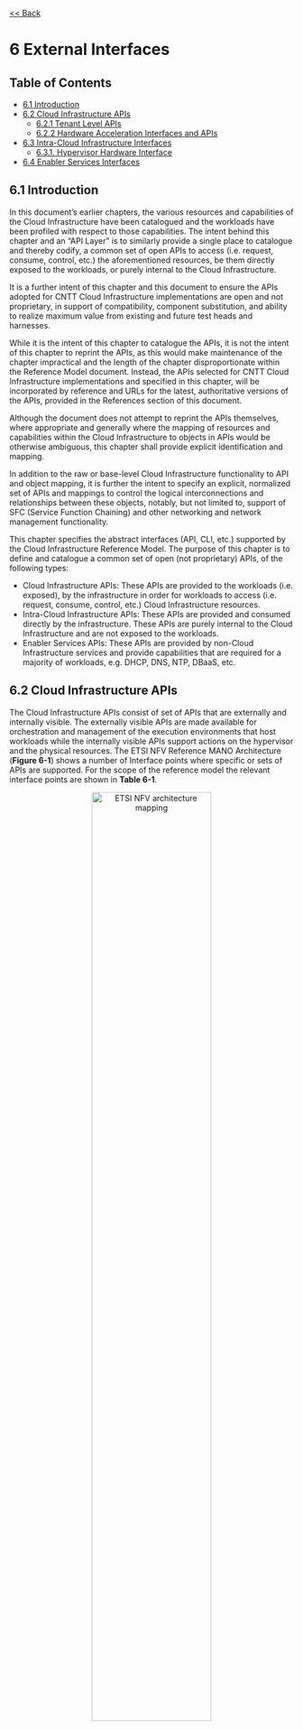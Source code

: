 [<< Back](../../ref_model)
# 6 External Interfaces

## Table of Contents
* [6.1 Introduction](#6.1)
* [6.2 Cloud Infrastructure APIs](#6.2)
  * [6.2.1 Tenant Level APIs](#6.2.1)
  * [6.2.2 Hardware Acceleration Interfaces and APIs](#6.2.2)
* [6.3 Intra-Cloud Infrastructure Interfaces](#6.3)
  * [6.3.1. Hypervisor Hardware Interface](#6.3.1)
* [6.4 Enabler Services Interfaces](#6.4)


<a name="6.1"></a>
## 6.1 Introduction
In this document’s earlier chapters, the various resources and capabilities of the Cloud Infrastructure have been catalogued and the workloads have been profiled with respect to those capabilities. The intent behind this chapter and an “API Layer” is to similarly provide a single place to catalogue and thereby codify, a common set of open APIs to access (i.e. request, consume, control, etc.) the aforementioned resources, be them directly exposed to the workloads, or purely internal to the Cloud Infrastructure.

It is a further intent of this chapter and this document to ensure the APIs adopted for CNTT Cloud Infrastructure implementations are open and not proprietary, in support of compatibility, component substitution, and ability to realize maximum value from existing and future test heads and harnesses.

While it is the intent of this chapter to catalogue the APIs, it is not the intent of this chapter to reprint the APIs, as this would make maintenance of the chapter impractical and the length of the chapter disproportionate within the Reference Model document. Instead, the APIs selected for CNTT Cloud Infrastructure implementations and specified in this chapter, will be incorporated by reference and URLs for the latest, authoritative versions of the APIs, provided in the References section of this document.

Although the document does not attempt to reprint the APIs themselves, where appropriate and generally where the mapping of resources and capabilities within the Cloud Infrastructure to objects in APIs would be otherwise ambiguous, this chapter shall provide explicit identification and mapping.

In addition to the raw or base-level Cloud Infrastructure functionality to API and object mapping, it is further the intent to specify an explicit, normalized set of APIs and mappings to control the logical interconnections and relationships between these objects, notably, but not limited to, support of SFC (Service Function Chaining) and other networking and network management functionality.

This chapter specifies the abstract interfaces (API, CLI, etc.) supported by the Cloud Infrastructure Reference Model. The purpose of this chapter is to define and catalogue a common set of open (not proprietary) APIs, of the following types:

- Cloud Infrastructure APIs: These APIs are provided to the workloads (i.e. exposed), by the infrastructure in order for workloads to access (i.e. request, consume, control, etc.) Cloud Infrastructure resources.
- Intra-Cloud Infrastructure APIs: These APIs are provided and consumed directly by the infrastructure. These APIs are purely internal to the Cloud Infrastructure and are not exposed to the workloads.
- Enabler Services APIs: These APIs are provided by non-Cloud Infrastructure services and provide capabilities that are required for a majority of workloads, e.g. DHCP, DNS, NTP, DBaaS, etc.

<a name="6.2"></a>
## 6.2 Cloud Infrastructure APIs
The Cloud Infrastructure APIs consist of set of APIs that are externally and internally visible. The externally visible APIs are made available for orchestration and management of the execution environments that host workloads while the internally visible APIs support actions on the hypervisor and the physical resources. The ETSI NFV Reference MANO Architecture (**Figure 6-1**) shows a number of Interface points where specific or sets of APIs are supported. For the scope of the reference model the relevant interface points are shown in **Table 6-1**.

<p align="center"><img src="../figures/ch09-etsi-nfv-architecture-mapping.png" alt="ETSI NFV architecture mapping" title="ETSI NFV architecture mapping" width="65%"/></p>
<p align="center"><b>Figure 6-1:</b> ETSI NFV architecture mapping</p>

| Interface Point | Cloud Infrastructure Exposure | Interface Between                     | Description                                                                                                                                                                                                                                                                                                     |
|-----------------|---------------|---------------------------------------|-----------------------------------------------------------------------------------------------------------------------------------------------------------------------------------------------------------------------------------------------------------------------------------------------------------------|
| Vi-Ha           | Internal NFVI | Software Layer and Hardware Resources | 1. Discover/collect resources and their configuration information <br>2. Create execution environment (e.g., VM) for workloads (VNF)                                                                                                                                                                            |
| Vn-Nf           | External      | NFVI and VM (VNF)                     | Here VNF represents the execution environment. The interface is used to specify interactions between the VNF and abstract NFVI accelerators. The interfaces can be used to discover, configure, and manage these acceleartors and for the VNF to register/deregister for receiving accelerator events and data. |
| NF-Vi           | External      | NFVI and VIM                          | 1. Discover/collect physical/virtual resources and their configuration information<br>2. Manage (create, resize, (un) suspend, reboot, etc.) physical/virtualised resources<br>3. Physical/Virtual resources configuration changes<br>4. Physical/Virtual resource configuration.                               |
| Or-Vi           | External      | VNF Orchestrator and VIM              | See below                                                                                                                                                                                                                                                                                                       |
| Vi-Vfm         | External      | VNF Manager and VIM                   | See below                                                                                                                                                                                                                                                                                                       |

<p align="center"><b>Table 6-1:</b> NFVI and VIM Interfaces with Other System Components in the ETSI NFV architecture</p>

The Or-Vi and Vi-VNfm are both specifying interfaces provided by the VIM and therefore are related. The Or-Vi reference point is used for exchanges between NFV Orchestrator and VIM, and supports the following interfaces; virtualised resources refers to virtualised compute, storage, and network resources:

- Software Image Management
- Virtualised Resources Information Management
- Virtualised Resources Capacity Management (only VNF Orchestrator and VIM (Or-Vi))
- Virtualised Resources Management
- Virtualised Resources Change Management
- Virtualised Resources Reservation Management
- Virtualised Resources Quota Management
- Virtualised Resources Performance Management
- Virtualised Resources Fault Management
- Policy Management
- Network Forwarding Path (NFP) Management (only VNF Orchestrator and VIM (Or-Vi))

<a name="6.2.1"></a>
### 6.2.1 Tenant Level APIs

In the abstraction model of the Cloud Infrastructure (**Chapter 3**) a conceptual model of a Tenant (**Figure 3-2**) represents the slice of a cloud zone dedicated to a workload. This slice, the Tenant, is composed of virtual resources being utilized by workloads within that Tenant. The Tenant has an assigned quota of virtual resources, a set of users can perform operations as per their assigned roles, and the Tenant exists within a Cloud Zone. The APIs will specify the allowed operations on the Tenant including its component virtual resources and the different APIs can only be executed by users with the appropriate roles. For example, a Tenant may only be allowed to be created and deleted by Cloud Zone administrators while virtual compute resources could be allowed to be created and deleted by Tenant administrators.

For a workload to be created in a Tenant also requires APIs for the management (creation, deletion, and operation) of the Tenant, software flavours (Chapter 5), Operating System and workload images (“Images”), Identity and Authorization (“Identity”), virtual resources, security, and the workload application (“stack”).

A virtual compute resource is created as per the flavour template (specifies the compute, memory, and local storage capacity) and is launched using an image with access and security credentials; once launched, it is referred to as a virtual compute instance or just “Instance”). Instances can be launched by specifying the compute, memory, and local storage capacity parameters instead of an existing flavour; reference to flavours covers the situation where the capacity parameters are specified. IP addresses and storage volumes can be attached to a running Instance.

| Resource        | Create | List | Attach | Detach | Delete | Notes                                                                                                       |
|-----------------|--------|------|--------|--------|--------|-------------------------------------------------------------------------------------------------------------|
| Flavour         | +      | +    |        |        | +      |                                                                                                             |
| Image           | +      | +    |        |        | +      | Create/delete by appropriate administrators                                                                 |
| Key pairs       | +      | +    |        |        | +      |                                                                                                             |
| Privileges      |        |      |        |        |        | Created and managed by Cloud Service Provider(CSP)  administrators                                          |
| Role            | +      | +    |        |        | +      | Create/delete by authorized administrators where roles are assigned privileges and mapped to users in scope |
| Security Groups | +      | +    |        |        | +      | Create and delete only by VDC administrators                                                                |
| Stack           | +      | +    |        |        | +      | Create/delete by VDC users with appropriate role                                                            |
| Virtual Storage | +      | +    | +      | +      | +      | Create/delete by VDC users with appropriate role                                                            |
| User            | +      | +    |        | +      | +      | Create/delete only by VDC administrators                                                                    |
| Tenant          | +      | +    |        | +      | +      | Create/delete only by Cloud Zone administrators                                                             |
| Virtual compute | +      | +    |        | +      | +      | Create/delete by VDC users with appropriate role.  Additional operations would include suspend/unsuspend    |
| Virtual network | +      | +    | +      | +      | +      | Create/delete by VDC users with appropriate role                                                            |

<p align="center"><b>Table 6-2:</b> API types for a minimal set of resources.</p>

**Table 6-2** specifies a minimal set of operations for a minimal set of resources that are needed to orchestrate workloads. The actual APIs for the listed operations will be specified in the Reference Architectures; each listed operation could have a number of associated APIs with a different set of parameters. For example, create virtual resource using an image or a device.

<a name="6.2.2"></a>
### 6.2.2 Hardware Acceleration Interfaces

**Acceleration Interface Specifications**
ETSI GS NFV-IFA 002 [7] defines a technology and implementation independent virtual accelerator, the accelerator interface requirements and specifications that would allow a workload to leverage a Virtual Accelerator. The virtual accelerator is modelled on extensible para-virtualised devices (EDP). ETSI GS NFV-IFA 002 [7] specifies the architectural model in Chapter 4 and the abstract interfaces for management, configuration, monitoring, and Data exchange in Chapter 7.

ETSI NFV-IFA 019 3.1.1 [8] has defined a set of technology independent interfaces for acceleration resource life cycle management. These operations allow: allocation, release, and querying of acceleration resource, get and reset statistics, subscribe/unsubscribe (terminate) to fault notifications, notify (only used by NFVI), and get alarm information.

These acceleration interfaces are summarized here in Table 6.3 only for convenience.

<table>
<tr><th>  Request </th> <th> Response </th> <th> From, To </th> <th> Type </th> <th>  Parameter  </th> <th> Description </th></tr>
<tr><td rowspan="3"> InitAccRequest </td><td rowspan="3"> InitAccResponse </td><td rowspan="3"> VNF → NFVI </td> <td>  Input </td> <td>  accFilter </td> <td>  the accelartor sub-system(s) to initialize and retrieve their capabilities. </td></tr>
<tr><td> Filter </td><td> accAttributeSelector </td><td> attribute names of accelerator capabilities  </td></tr>
<tr><td> Output </td><td> accCapabilities </td><td> acceleration sub-system capabilities  </td></tr>
<tr><td rowspan="2">  RegisterForAccEventRequest </td><td rowspan="2"> RegisterForAccEventResponse </td><td rowspan="2"> VNF → NFVI </td><td> Input </td><td> accEvent </td><td> event the VNF is interested in  </td></tr>
<tr><td> Input </td><td> vnfEventHandlerId </td><td> the handler for NFVI to use when notifying the VNF of the event  </td></tr>
<tr><td rowspan="2">  AccEventNotificationRequest </td><td rowspan="2"> AccEventNotificationResponse </td><td rowspan="2"> NFVI → VNF </td><td> Input </td><td> vnfEventHandlerId </td><td> Handler used by VNF registering for this event  </td></tr>
<tr><td> Input </td><td> accEventMetaData </td><td>   </td></tr>
<tr><td>  DeRegisterForAccEventRequest </td><td> DeRegisterForAccEventResponse </td><td> VNF → NFVI </td><td> Input </td><td> accEvent </td><td> Event VNF is deregistering from  </td><td> 
<tr><td>  ReleaseAccRequest </td><td> ReleaseAccResponse </td><td> VNF → NFVI </td><td>  </td><td>  </td><td>   </td></tr>
<tr><td rowspan="2">  ModifyAccConfigurationRequest </td><td rowspan="2"> ModifyAccConfigurationResponse </td><td rowspan="2"> VNF → NFVI </td><td> Input </td><td> accConfigurationData </td><td> Config data for accelerator  </td></tr>
<tr><td> Input </td><td> accSubSysConfigurationData </td><td> Config data for accelerator sub-system  </td></tr>
<tr><td  rowspan="3">  GetAccConfigsRequest </td><td rowspan="3"> GetAccConfigsResponse </td><td rowspan="3"> VNF → NFVI </td><td> Input </td><td> accFilter </td><td> Filter for subsystems from which config data requested  </td></tr>
<tr><td> Input </td><td> accConfigSelector </td><td> attributes of config types  </td></tr>
<tr><td> Output </td><td> accComfigs </td><td> Config info (only for the specified attributes) for specified subsystems  </td></tr>
<tr><td rowspan="2">  ResetAccConfigsRequest </td><td rowspan="2"> ResetAccConfigsResponse </td><td rowspan="2"> VNF → NFVI </td><td> Input </td><td> accFilter </td><td> Filter for subsystems for which config is to be reset  </td></tr>
<tr><td> Input </td><td> accConfigSelector </td><td> attributes of config types whose values will be reset  </td></tr>
<tr><td rowspan="3">  AccDataRequest </td><td rowspan="3"> AccDataResponse </td><td rowspan="3"> VNF → NFVI </td><td> Input </td><td> accData </td><td> Data (metadata) sent too accelerator  </td></tr>
<tr><td> Input </td><td> accChannel </td><td> Channel data is to be sent to  </td></tr>
<tr><td> Output </td><td> accData </td><td> Data from accelerator  </td></tr>
<tr><td rowspan="2">  AccSendDataRequest </td><td rowspan="2"> AccSendDataResponse </td><td rowspan="2"> VNF → NFVI </td><td> Input </td><td> accData </td><td> Data (metadata) sent too accelerator  </td></tr>
<tr><td> Input </td><td> accChannel </td><td> Channel data is to be sent to  </td></tr>
<tr><td rowspan="3">  AccReceiveDataRequest </td><td rowspan="3"> AccReceiveDataResponse </td><td rowspan="3"> VNF → NFVI </td><td> Input </td><td> maxNumberOfDataItems </td><td> Max number of data items to be received  </td></tr>
<tr><td> Input </td><td> accChannel </td><td> Channel data is requested from  </td></tr>
<tr><td> Output </td><td> accData </td><td> Data received form Accelerator  </td></tr>
<tr><td rowspan="2">  RegisterForAccDataAvailableEventRequest </td><td rowspan="2"> RegisterForAccDataAvailableEventResponse </td><td rowspan="2"> VNF → NFVI </td><td> Input </td><td> regHandlerId </td><td> Registration Identifier  </td></tr>
<tr><td> Input </td><td> accChannel </td><td> Channel where event is requested for  </td></tr>
<tr><td>  AccDataAvailableEventNotificationRequest </td><td> AccDataAvailableEventNotificationResponse </td><td> NFVI → VNF </td><td> Input </td><td> regHandlerId </td><td> Reference used by VNF when registering for the event  </td></tr>
<tr><td>  DeRegisterForAccDataAvailableEventRequest </td><td> DeRegisterForAccDataAvailableEventResponse </td><td> VNF → NFVI </td><td> Input </td><td> accChannel </td><td> Channel related to the event   </td></tr>
<tr><td rowspan="3">  AllocateAccResourceRequest </td><td rowspan="3"> AllocateAccResourceResponse </td><td rowspan="3"> VIM → NFVI </td><td> Input </td><td> attachTargetInfo </td><td> the resource the accelerator is to be attached to (e.g., VM)  </td></tr>
<tr><td> Input </td><td> accResourceInfo </td><td> Accelerator Information  </td></tr>
<tr><td> Output </td><td> accResourceId </td><td> Id if successful  </td></tr>
<tr><td>  ReleaseAccResourceRequest </td><td> ReleaseAccResourceResponse </td><td> VIM → NFVI </td><td> Input </td><td> accResourceId </td><td> Id of resource to be released  </td></tr>
<tr><td rowspan="3">  QueryAccResourceRequest </td><td rowspan="3"> QueryAccResourceResponse </td><td rowspan="3"> VIM → NFVI </td><td> Input </td><td> hostId </td><td> Id of specified host  </td></tr>
<tr><td> Input </td><td> Filter </td><td> Specifies the accelerators for which query applies  </td></tr>
<tr><td> Output </td><td> accQueryResult </td><td> Details of the accelerators matching the input filter located in the selected host.  </td></tr>
<tr><td rowspan="3">  GetAccStatisticsRequest </td><td rowspan="3"> GetAccStatisticsResponse </td><td rowspan="3"> VIM → NFVI </td><td> Input </td><td> accFilter </td><td> Accelerator subsystems from which data is requested  </td></tr>
<tr><td> Input </td><td> accStatSelector </td><td> attributes of AccStatistics whose data will be returned  </td></tr>
<tr><td> Output </td><td> accStatistics </td><td> Statistics data of the accelerators matching the input filter located in the selected host.  </td></tr>
<tr><td rowspan="2">  ResetAccStatisticsRequest </td><td rowspan="2"> ResetAccStatisticsResponse </td><td rowspan="2"> VIM → NFVI </td><td> Input </td><td> accFilter </td><td> Accelerator subsystems for which data is to be reset  </td></tr>
<tr><td> Input </td><td> accStatSelector </td><td> attributes of AccStatistics whose data will be reset  </td></tr>
<tr><td rowspan="3">  SubscribeRequest </td><td rowspan="3"> SubscribeResponse </td><td rowspan="3"> VIM → NFVI </td><td> Input </td><td> hostId </td><td> Id of specified host  </td></tr>
<tr><td> Input </td><td> Filter </td><td> Specifies the accelerators and related alarmsThe filter could include accelerator information, severity of the alarm, etc.  </td></tr>
<tr><td> Output </td><td> SubscriptionId </td><td> Identifier of the successfully created subscription.  </td></tr>
<tr><td rowspan="2">  UnsubscribeRequest </td><td rowspan="2"> UnsubscribeResponse </td><td rowspan="2"> VIM → NFVI </td><td> Input </td><td> hostId </td><td> Id of specified host  </td></tr>
<tr><td> Input </td><td> SubscriptionId </td><td> Identifier of the subscription to be unsubscribed.  </td></tr>
<tr><td>  Notify </td><td>  </td><td> NFVI → VIM </td><td>  </td><td>  </td><td> NFVI notifies an alarm to VIM  </td></tr>
<tr><td rowspan="3">  GetAlarmInfoRequest </td><td rowspan="3"> GetAlarmInfoResponse </td><td rowspan="3"> VIM → NFVI </td><td> Input </td><td> hostId </td><td> Id of specified host  </td></tr>
<tr><td> Input </td><td> Filter </td><td> Specifies the accelerators and related alarms. The filter could include accelerator information, severity of the alarm, etc.  </td></tr>
<tr><td> Output </td><td> Alarm </td><td> Information about the alarms if filter matches an alarm.  </td></tr>
<tr><td rowspan="2">  AccResourcesDiscoveryRequest </td><td rowspan="2"> AccResourcesDiscoveryResponse </td><td rowspan="2"> VIM → NFVI </td><td> Input </td><td> hostId </td><td> Id of specified host  </td></tr>
<tr><td> Output </td><td> discoveredAccResourceInfo </td><td> Information on the acceleration resources discovered within the NFVI.  </td></tr>
<tr><td rowspan="3">  OnloadAccImageRequest </td><td rowspan="3"> OnloadAccImageResponse </td><td rowspan="3"> VIM → NFVI </td><td> Input </td><td> accResourceId </td><td> Identifier of the chosen accelerator in the NFVI.  </td></tr>
<tr><td> Input </td><td> accImageInfo </td><td> Information about the acceleration image.  </td></tr>
<tr><td> Input </td><td> accImage </td><td> The binary file of acceleration image.  </td></tr>
</table>

<p align="center"><b>Table 6-3:</b> Hardware Acceleration Interfaces in the ETSI NFV architecture</p>

<a name="6.3"></a>
## 6.3 Intra-Cloud Infrastructure Interfaces

<a name="6.3.1"></a>
### 6.3.1. Hypervisor Hardware Interface

Table 6-1 lists a number of NFVI and VIM interfaces, including the internal VI-Ha interface. The VI-Ha interface allows the hypervisor to control the physical infrastructure; the hypervisor acts under VIM control. The VIM issues all requests and responses using the NF-VI interface; requests and responses include commands, configuration requests, policies, updates, alerts, and response to infrastructure results. The hypervisor also provides information about the health of the physical infrastructure resources to the VM.  All these activities, on behalf of the VIM, are performed by the hypervisor using the VI-Ha interface. While no abstract APIs have yet been defined for this internal VI-Ha interface, ETSI GS NFV-INF 004 [9] defines a set of requirements and details of the information that is required by the VIM from the physical infrastructure resources. Hypervisors utilize various programs to get this data including BIOS, IPMI, PCI, I/O Adapters/Drivers, etc.

<a name="6.4"></a>
## 6.4. Enabler Services Interfaces
An operational cloud needs a set of standard services to function. Services such as NTP for time synchronization, DHCP for IP address allocation, DNS for obtaining IP addresses for domain names, and LBaaS (version 2) to distribute incoming requests amongst a pool of designated resources.

<!---## References
Network Functions Virtualisation (NFV); Infrastructure; Hypervisor Domain. ETSI GS NFV-INF 004 V1.1.1 [9]
Network Functions Virtualisation (NFV); Acceleration Technologies; VNF Interfaces Specification ETSI GS NFV-IFA 002 V2.4.1 [7]
Network Functions Virtualisation (NFV); Acceleration Technologies; Acceleration Resource Management Interface Specification; NFV IFA 019 V3.1.1 [8]
Network Functions Virtualisation (NFV); Management and Orchestration; Or-Vi reference point - Interface and Information Model Specification; ETSI GS NFV-IFA 005 V3.1.1 [10]--->
